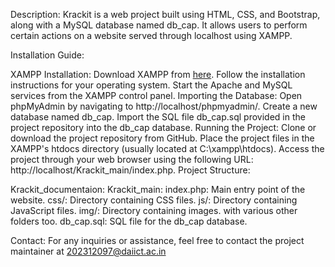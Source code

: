 Description:
Krackit is a web project built using HTML, CSS, and Bootstrap, along with a MySQL database named db_cap. It allows users to perform certain actions on a website served through localhost using XAMPP.

Installation Guide:

XAMPP Installation:
Download XAMPP from [here](https://www.apachefriends.org/download.html).
Follow the installation instructions for your operating system.
Start the Apache and MySQL services from the XAMPP control panel.
Importing the Database:
Open phpMyAdmin by navigating to http://localhost/phpmyadmin/.
Create a new database named db_cap.
Import the SQL file db_cap.sql provided in the project repository into the db_cap database.
Running the Project:
Clone or download the project repository from GitHub.
Place the project files in the XAMPP's htdocs directory (usually located at C:\xampp\htdocs\).
Access the project through your web browser using the following URL: http://localhost/Krackit_main/index.php.
Project Structure:

Krackit_documentaion:
Krackit_main:
  index.php: Main entry point of the website.
  css/: Directory containing CSS files.
  js/: Directory containing JavaScript files.
  img/: Directory containing images.
  with various other folders too.
db_cap.sql: SQL file for the db_cap database.


Contact:
For any inquiries or assistance, feel free to contact the project maintainer at 202312097@daiict.ac.in
